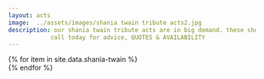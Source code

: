 ```yaml
---
layout: acts
image:  ../assets/images/shania twain tribute acts2.jpg
description: our shania twain tribute acts are in big demand. these shows provide Fantastic music to dance and sing along to. these great vocalist  have shania down to a t you'll scarcely believe they aren't the real thing. our shania twain tributes appeal to mixed age audiences and suited to venues large and small.The perfect choice for corporate events, hotels, social clubs and diva Themed Occasions.  book an superb shania twain tribute act and your event will ooze glamour.  scotbase are proud to  present these first class shania twain tribute acts and shows to the uk. <hr>
            call today for advice, QUOTES & AVAILABILITY
---
```


<div class="row mt-4 mb-4">
  {% for item in site.data.shania-twain %}
    <div class="col-md-4 mb-5 mt-5">
      <div class="card border-0 shadow h-100">
        <a href="/acts/{{ item.title | slugify }}">
          <img class="card-img-top" src="{{ item.image_src }}" alt="" />
        </a>
      </div>
    </div>
  {% endfor %}
</div>
